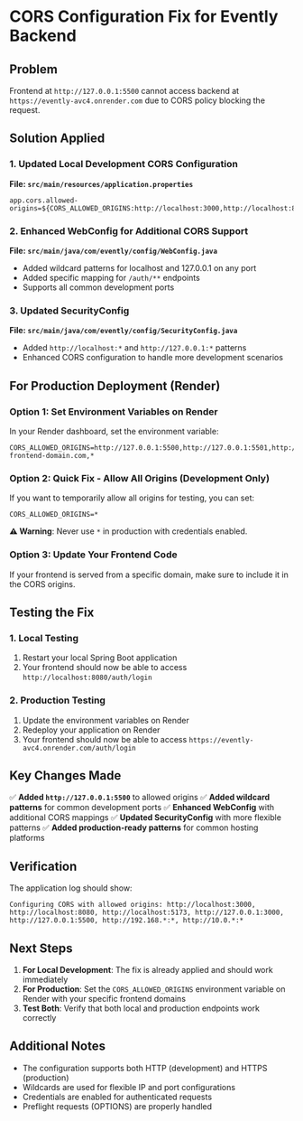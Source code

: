 # CORS Configuration Fix for Evently Backend

## Problem
Frontend at `http://127.0.0.1:5500` cannot access backend at `https://evently-avc4.onrender.com` due to CORS policy blocking the request.

## Solution Applied

### 1. Updated Local Development CORS Configuration

**File: `src/main/resources/application.properties`**
```properties
app.cors.allowed-origins=${CORS_ALLOWED_ORIGINS:http://localhost:3000,http://localhost:8080,http://localhost:5173,http://127.0.0.1:3000,http://127.0.0.1:5500,http://127.0.0.1:5501,http://127.0.0.1:5502,http://127.0.0.1:8000,http://127.0.0.1:8080,http://192.168.*:*,http://10.0.*:*,https://*.onrender.com,https://*.netlify.app,https://*.vercel.app}
```

### 2. Enhanced WebConfig for Additional CORS Support

**File: `src/main/java/com/evently/config/WebConfig.java`**
- Added wildcard patterns for localhost and 127.0.0.1 on any port
- Added specific mapping for `/auth/**` endpoints
- Supports all common development ports

### 3. Updated SecurityConfig

**File: `src/main/java/com/evently/config/SecurityConfig.java`**
- Added `http://localhost:*` and `http://127.0.0.1:*` patterns
- Enhanced CORS configuration to handle more development scenarios

## For Production Deployment (Render)

### Option 1: Set Environment Variables on Render
In your Render dashboard, set the environment variable:
```
CORS_ALLOWED_ORIGINS=http://127.0.0.1:5500,http://127.0.0.1:5501,http://localhost:5500,https://your-frontend-domain.com,*
```

### Option 2: Quick Fix - Allow All Origins (Development Only)
If you want to temporarily allow all origins for testing, you can set:
```
CORS_ALLOWED_ORIGINS=*
```

**⚠️ Warning**: Never use `*` in production with credentials enabled.

### Option 3: Update Your Frontend Code
If your frontend is served from a specific domain, make sure to include it in the CORS origins.

## Testing the Fix

### 1. Local Testing
1. Restart your local Spring Boot application
2. Your frontend should now be able to access `http://localhost:8080/auth/login`

### 2. Production Testing
1. Update the environment variables on Render
2. Redeploy your application on Render
3. Your frontend should now be able to access `https://evently-avc4.onrender.com/auth/login`

## Key Changes Made

✅ **Added `http://127.0.0.1:5500`** to allowed origins
✅ **Added wildcard patterns** for common development ports
✅ **Enhanced WebConfig** with additional CORS mappings
✅ **Updated SecurityConfig** with more flexible patterns
✅ **Added production-ready patterns** for common hosting platforms

## Verification
The application log should show:
```
Configuring CORS with allowed origins: http://localhost:3000, http://localhost:8080, http://localhost:5173, http://127.0.0.1:3000, http://127.0.0.1:5500, http://192.168.*:*, http://10.0.*:*
```

## Next Steps
1. **For Local Development**: The fix is already applied and should work immediately
2. **For Production**: Set the `CORS_ALLOWED_ORIGINS` environment variable on Render with your specific frontend domains
3. **Test Both**: Verify that both local and production endpoints work correctly

## Additional Notes
- The configuration supports both HTTP (development) and HTTPS (production)
- Wildcards are used for flexible IP and port configurations
- Credentials are enabled for authenticated requests
- Preflight requests (OPTIONS) are properly handled